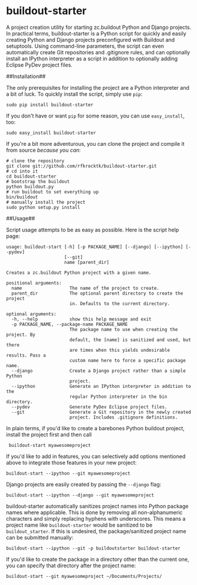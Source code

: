 buildout-starter
================

A project creation utility for starting zc.buildout Python and Django projects. 
In practical terms, buildout-starter is a Python script for quickly and easily
creating Python and Django projects preconfigured with Buildout and setuptools.
Using command-line parameters, the script can even automatically create Git
repositories and .gitignore rules, and can optionally install an IPython interpreter
as a script in addition to optionally adding Eclipse PyDev project files.

##Installation##

The only prerequisites for installing the project are a Python interpreter and a
bit of luck. To quickly install the script, simply use `pip`:

    sudo pip install buildout-starter

If you don't have or want `pip` for some reason, you can use `easy_install`, too:

    sudo easy_install buildout-starter

If you're a bit more adventurous, you can clone the project and compile it from 
source _because you can_:

    # clone the repository
    git clone git://github.com/rfkrocktk/buildout-starter.git
    # cd into it
    cd buildout-starter
    # bootstrap the buildout
    python buildout.py
    # run buildout to set everything up
    bin/buildout
    # manually install the project
    sudo python setup.py install

##Usage##

Script usage attempts to be as easy as possible. Here is the script help page:

```
usage: buildout-start [-h] [-p PACKAGE_NAME] [--django] [--ipython] [--pydev]
                      [--git]
                      name [parent_dir]

Creates a zc.buildout Python project with a given name.

positional arguments:
  name                  The name of the project to create.
  parent_dir            The optional parent directory to create the project
                        in. Defaults to the current directory.

optional arguments:
  -h, --help            show this help message and exit
  -p PACKAGE_NAME, --package-name PACKAGE_NAME
                        The package name to use when creating the project. By
                        default, the [name] is sanitized and used, but there
                        are times when this yields undesirable results. Pass a
                        custom name here to force a specific package name.
  --django              Create a Django project rather than a simple Python
                        project.
  --ipython             Generate an IPython interpreter in addition to the
                        regular Python interpreter in the bin directory.
  --pydev               Generate PyDev Eclipse project files.
  --git                 Generate a Git repository in the newly created
                        project. Includes .gitignore definitions.
```

In plain terms, if you'd like to create a barebones Python buildout project, 
install the project first and then call

     buildout-start myawesomeproject

If you'd like to add in features, you can selectively add options mentioned 
above to integrate those features in your new project:

    buildout-start --ipython --git myawesomeproject

Django projects are easily created by passing the `--django` flag:

    buildout-start --ipython --django --git myawesomeproject

buildout-starter automatically sanitizes project names into Python package names
where applicable. This is done by removing all non-alphanumeric characters and 
simply replacing hyphens with underscores. This means a project name like 
`buildout-starter` would be sanitized to be `buildout_starter`. If this is undesired,
the package/sanitized project name can be submitted manually:

    buildout-start --ipython --git -p buildoutstarter buildout-starter

If you'd like to create the package in a directory other than the current one, 
you can specify that directory after the project name:

    buildout-start --git myawesomeproject ~/Documents/Projects/
